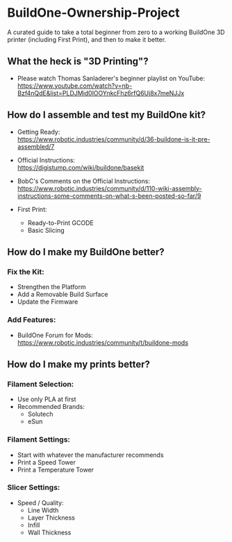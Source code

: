# BuildOne-Ownership-Project
A curated guide to take a total beginner from zero to a working BuildOne 3D printer (including First Print), and then to make it better.

## What the heck is "3D Printing"?

  - Please watch Thomas Sanladerer's beginner playlist on YouTube:  
    https://www.youtube.com/watch?v=nb-Bzf4nQdE&list=PLDJMid0lOOYnkcFhz6rfQ6Uj8x7meNJJx

## How do I assemble and test my BuildOne kit?
  
  - Getting Ready:  
    https://www.robotic.industries/community/d/36-buildone-is-it-pre-assembled/7

  - Official Instructions:  
    https://digistump.com/wiki/buildone/basekit
    
  - BobC's Comments on the Official Instructions:  
    https://www.robotic.industries/community/d/110-wiki-assembly-instructions-some-comments-on-what-s-been-posted-so-far/9
    
  - First Print:  
    - Ready-to-Print GCODE
    - Basic Slicing
     
## How do I make my BuildOne better?
  
### Fix the Kit:  
  - Strengthen the Platform  
  - Add a Removable Build Surface  
  - Update the Firmware  
    
### Add Features:  
  - BuildOne Forum for Mods:  
    https://www.robotic.industries/community/t/buildone-mods  
    
## How do I make my prints better?
  
### Filament Selection:
  - Use only PLA at first  
  - Recommended Brands:  
    - Solutech  
    - eSun  
    
### Filament Settings:  
  - Start with whatever the manufacturer recommends  
  - Print a Speed Tower  
  - Print a Temperature Tower  
    
### Slicer Settings:  
  - Speed / Quality:  
    - Line Width  
    - Layer Thickness  
    - Infill  
    - Wall Thickness  
